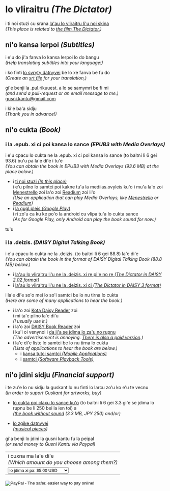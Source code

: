 # lo vliraitru _(The Dictator)_
i ti noi stuzi cu srana [la'au lo vliraitru li'u noi skina](https://vimeo.com/190637628)  
_(This place is related to [the film The Dictator.](https://vimeo.com/190637628))_


## ni'o kansa lerpoi _(Subtitles)_
i e'u do ji'a fanva lo kansa lerpoi lo do bangu  
_(Help translating subtitles into your language!)_

i ko finti [lo syryty datnyvei](https://github.com/guskant/vliraitru) be lo xe fanva be fu do  
_(Create an [srt file](https://github.com/guskant/vliraitru) for your translation,)_

gi'e benji la .pul.rikuuest. a lo se samymri be fi mi  
_(and send a pull-request or an email message to me.)_  
[gusni.kantu@gmail.com](mailto:gusni.kantu@gmail.com)

i ki'e ba'a sidju  
_(Thank you in advance!)_

## ni'o cukta _(Book)_
### i la .epub. xi ci poi kansa lo sance _(EPUB3 with Media Overlays)_
i e'u cpacu lo cukta ne la .epub. xi ci poi kansa lo sance (to baitni li 6 gei 93.6) bu'u pa la'e di'e i tu'e  
_(You can obtain the book in EPUB3 with Media Overlays (93.6 MB) at the place below.)_
- i [ti noi stuzi _(In this place)_](./vliraitru_sance.epub)  
  i e'u pilno lo samtci poi kakne tu'a la mediias.ovyleis ku'o i mu'a la'o zoi [Menestrello](https://www.readbeyond.it/menestrello/) zoi la'o zoi [Readium](http://readium.org/) zoi li'o  
  _(Use an application that can play Media Overlays, like [Menestrello](https://www.readbeyond.it/menestrello/) or [Readium](http://readium.org/))_
- i [la gugl.pleis _(Google Play)_](https://play.google.com/store/books/details/la_guskant_lo_vliraitru_to_sance_kansa_toi?id=VfQnDwAAQBAJ)  
  i ri zo'u ca ku ke po'o la android cu vlipa tu'a lo cukta sance  
  _(As for Google Play, only Android can play the book sound for now.)_

tu'u

### i la .deizis. _(DAISY Digital Talking Book)_
i e'u cpacu lo cukta ne la .deizis. (to baitni li 6 gei 88.8) la'e di'e  
_(You can obtain the book in the format of DAISY Digital Talking Book (88.8 MB) below.)_
- i [la'au lo vliraitru li'u ne la .deizis. xi re pi'e no re _(The Dictator in DAISY 2.02 format)_](./vliraitru_DAISY2.02.zip)
- i [la'au lo vliraitru li'u ne la .deizis. xi ci _(The Dictator in DAISY 3 format)_](./vliraitru_DAISY3.zip)

i la'e di'e so'o mei lo so'i samtci be lo nu tirna lo cukta  
_(Here are some of many applications to hear the book.)_
- i la'o zoi [Kota Daisy Reader](https://play.google.com/store/apps/details?id=com.daisy.reader) zoi  
  i mi ta'e pilno la'e di'u  
  _(I usually use it.)_
- i la'o zoi [DAISY Book Reader](https://play.google.com/store/apps/details?id=com.redzoc.ramees.daisyreader) zoi  
  i ku'i oi venynoi i [da ji'a se jdima lo za'u no rupnu](https://play.google.com/store/apps/details?id=com.redzoc.ramees.pro.daisyreader)  
  _(The advertisement is annoying. [There is also a paid version](https://play.google.com/store/apps/details?id=com.redzoc.ramees.pro.daisyreader).)_
- i la'e di'e liste lo samtci be lo nu tirna lo cukta  
  _(Lists of applications to hear the book are below.)_
  - i [kansa tutci samtci _(Mobile Applications)_](http://www.daisy.org/tools/mobile-applications)
  - i [samtci _(Software Playback Tools)_](http://www.daisy.org/tools/splayback)

## ni'o jdini sidju _(Financial support)_
i te zu'e lo nu sidju la guskant lo nu finti lo larcu zo'u ko e'u te vecnu  
_(In order to suport Guskant for artworks, buy)_
- [lo cukta poi claxu lo sance ku'o](https://play.google.com/store/books/details/la_guskant_lo_vliraitru?id=XvInDwAAQBAJ) (to baitni li 6 gei 3.3 gi'e se jdima lo rupnu be li 250 bei la ien toi) a  
   _([the book without sound](https://play.google.com/store/books/details/la_guskant_lo_vliraitru?id=XvInDwAAQBAJ) (3.3 MB, JPY 250) and/or)_

- [lo zgike datnyvei](https://play.google.com/store/music/artist/guskant?id=Ap2qfydsuekeeqjtvl7bxljcsmq)  
  _([musical pieces](https://play.google.com/store/music/artist/guskant?id=Ap2qfydsuekeeqjtvl7bxljcsmq))_

gi'a benji lo jdini la gusni kantu fu la peipal  
_(or send money to Gusni Kantu via Paypal)_

<form action="https://www.paypal.com/cgi-bin/webscr" method="post" target="_top">
<input type="hidden" name="cmd" value="_s-xclick">
<input type="hidden" name="hosted_button_id" value="U2TRKEAZEF5HS">
<table>
<tr><td><input type="hidden" name="on0" value="i cuxna ma la'e di'e">i cuxna ma la'e di'e<br /><em>(Which amount do you choose among them?)</em></td></tr><tr><td><select name="os0">
	<option value="lo jdima xi pa:">lo jdima xi pa: $5.00 USD</option>
	<option value="lo jdima xi re:">lo jdima xi re: $10.00 USD</option>
	<option value="lo jdima xi ci:">lo jdima xi ci: $20.00 USD</option>
	<option value="lo jdima xi vo:">lo jdima xi vo: $50.00 USD</option>
	<option value="lo jdima xi mu:">lo jdima xi mu: $100.00 USD</option>
</select> </td></tr>
</table>
<input type="hidden" name="currency_code" value="USD">
<input type="image" src="./pixra/button.png" border="0" name="submit" alt="PayPal - The safer, easier way to pay online!">
<img alt="" border="0" src="https://www.paypalobjects.com/en_US/i/scr/pixel.gif" width="1" height="1">
</form>

